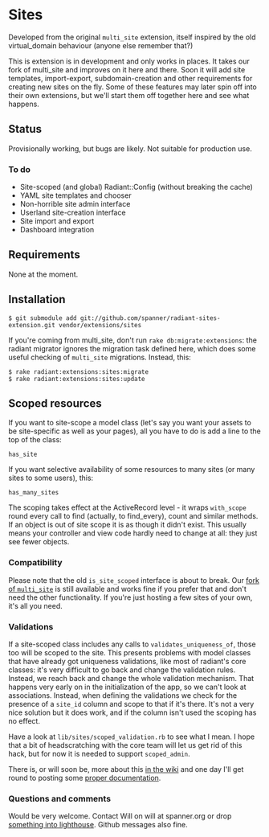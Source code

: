 # Sites #

Developed from the original `multi_site` extension, itself inspired by the old virtual_domain behaviour (anyone else remember that?)

This is extension is in development and only works in places. It takes our fork of multi_site and improves on it here and there. Soon it will add site templates, import-export, subdomain-creation and other requirements for creating new sites on the fly. Some of these features may later spin off into their own extensions, but we'll start them off together here and see what happens.

## Status

Provisionally working, but bugs are likely. Not suitable for production use.

### To do ###

* Site-scoped (and global) Radiant::Config (without breaking the cache) 
* YAML site templates and chooser 
* Non-horrible site admin interface
* Userland site-creation interface
* Site import and export
* Dashboard integration

## Requirements ##

None at the moment.

## Installation ##

	$ git submodule add git://github.com/spanner/radiant-sites-extension.git vendor/extensions/sites
	
If you're coming from multi_site, don't run `rake db:migrate:extensions`: the radiant migrator ignores the migration task defined here, which does some useful checking of `multi_site` migrations. Instead, this:

	$ rake radiant:extensions:sites:migrate
	$ rake radiant:extensions:sites:update

## Scoped resources ##

If you want to site-scope a model class (let's say you want your assets to be site-specific as well as your pages), all you have to do is add a line to the top of the class:

	has_site

If you want selective availability of some resources to many sites (or many sites to some users), this:

	has_many_sites

The scoping takes effect at the ActiveRecord level - it wraps `with_scope` round every call to find (actually, to find_every), count and similar methods. If an object is out of site scope it is as though it didn't exist. This usually means your controller and view code hardly need to change at all: they just see fewer objects.

### Compatibility ###

Please note that the old `is_site_scoped` interface is about to break. Our [fork of `multi_site`](http://github.com/spanner/radiant-multi-site-extension "spanner's radiant-multi-site-extension at master - GitHub") is still available and works fine if you prefer that and don't need the other functionality. If you're just hosting a few sites of your own, it's all you need.

### Validations ###

If a site-scoped class includes any calls to `validates_uniqueness_of`, those too will be scoped to the site. This presents problems with model classes that have already got uniqueness validations, like most of radiant's core classes: it's very difficult to go back and change the validation rules. Instead, we reach back and change the whole validation mechanism. That happens very early on in the initialization of the app, so we can't look at associations. Instead, when defining the validations we check for the presence of a `site_id` column and scope to that if it's there. It's not a very nice solution but it does work, and if the column isn't used the scoping has no effect.

Have a look at `lib/sites/scoped_validation.rb` to see what I mean. I hope that a bit of headscratching with the core team will let us get rid of this hack, but for now it is needed to support `scoped_admin`.

There is, or will soon be, more about this [in the wiki](http://wiki.github.com/spanner/radiant-sites-extension) and one day I'll get round to posting some [proper documentation](http://spanner.org/radiant/sites).

### Questions and comments ###

Would be very welcome. Contact Will on will at spanner.org or drop [something into lighthouse](http://spanner.lighthouseapp.com/projects/26912-radiant-extensions). Github messages also fine.
